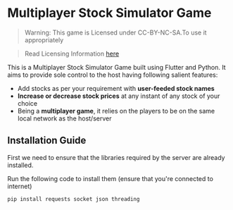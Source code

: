 # Multiplayer Stock Simulator Game

> Warning: This game is Licensed under CC-BY-NC-SA.To use it appropriately

> Read Licensing Information [here]()

This is a Multiplayer Stock Simulator Game built using Flutter and Python. It aims to provide sole control to the host having following salient features:
* Add stocks as per your requirement with **user-feeded stock names**
* **Increase or decrease stock prices** at any instant of any stock of your choice
* Being a **multiplayer game**, it relies on the players to be on the same local network as the host/server


## Installation Guide

First we need to ensure that the libraries required by the server are already installed.

Run the following code to install them (ensure that you're connected to internet)
```bash
pip install requests socket json threading 
```
